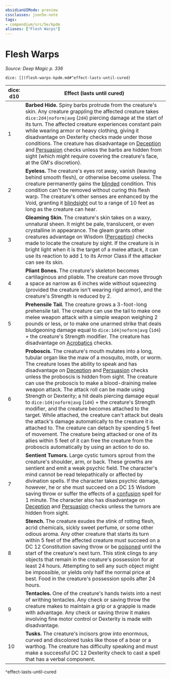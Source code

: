 ```yaml
---
obsidianUIMode: preview
cssclasses: json5e-note
tags:
- compendium/src/5e/kpdm
aliases: ["Flesh Warps"]
---
```

# Flesh Warps
*Source: Deep Magic p. 336* 

`dice: [](flesh-warps-kpdm.md#^effect-lasts-until-cured)`

| dice: d10 | Effect (lasts until cured) |
|-----------|----------------------------|
| 1 | **Barbed Hide.** Spiny barbs protrude from the creature's skin. Any creature grappling the affected creature takes `dice:2d4\|noform\|avg` (`2d4`) piercing damage at the start of its turn. The affected creature experiences constant pain while wearing armor or heavy clothing, giving it disadvantage on Dexterity checks made under those conditions. The creature has disadvantage on [Deception](/compendium/rules/skills.md#Deception) and [Persuasion](/compendium/rules/skills.md#Persuasion) checks unless the barbs are hidden from sight (which might require covering the creature's face, at the GM's discretion). |
| 2 | **Eyeless.** The creature's eyes rot away, vanish (leaving behind smooth flesh), or otherwise become useless. The creature permanently gains the [blinded](/compendium/rules/conditions.md#Blinded) condition. This condition can't be removed without curing this flesh warp. The creature's other senses are enhanced by the Void, granting it [blindsight](/compendium/rules/senses.md#Blindsight) out to a range of 10 feet as long as the creature can hear. |
| 3 | **Gleaming Skin.** The creature's skin takes on a waxy, unnatural sheen. It might be pale, translucent, or even crystalline in appearance. The gleam grants other creatures advantage on Wisdom ([Perception](/compendium/rules/skills.md#Perception)) checks made to locate the creature by sight. If the creature is in bright light when it is the target of a melee attack, it can use its reaction to add 1 to its Armor Class if the attacker can see its skin. |
| 4 | **Pliant Bones.** The creature's skeleton becomes cartilaginous and pliable. The creature can move through a space as narrow as 6 inches wide without squeezing (provided the creature isn't wearing rigid armor), and the creature's Strength is reduced by 2. |
| 5 | **Prehensile Tail.** The creature grows a 3-foot-long prehensile tail. The creature can use the tail to make one melee weapon attack with a simple weapon weighing 2 pounds or less, or to make one unarmed strike that deals bludgeoning damage equal to `dice:1d4\|noform\|avg` (`1d4`) + the creature's Strength modifier. The creature has disadvantage on [Acrobatics](/compendium/rules/skills.md#Acrobatics) checks. |
| 6 | **Proboscis.** The creature's mouth mutates into a long, tubular organ like the maw of a mosquito, moth, or worm. The creature loses the ability to speak and has disadvantage on [Deception](/compendium/rules/skills.md#Deception) and [Persuasion](/compendium/rules/skills.md#Persuasion) checks unless the proboscis is hidden from sight. The creature can use the proboscis to make a blood-draining melee weapon attack. The attack roll can be made using Strength or Dexterity; a hit deals piercing damage equal to `dice:1d4\|noform\|avg` (`1d4`) + the creature's Strength modifier, and the creature becomes attached to the target. While attached, the creature can't attack but deals the attack's damage automatically to the creature it is attached to. The creature can detach by spending 5 feet of movement. The creature being attacked or one of its allies within 5 feet of it can free the creature from the proboscis automatically by using an action to do so. |
| 7 | **Sentient Tumors.** Large cystic tumors sprout from the creature's shoulder, arm, or back. These growths are sentient and emit a weak psychic field. The character's mind cannot be read telepathically or affected by divination spells. If the character takes psychic damage, however, he or she must succeed on a DC 15 Wisdom saving throw or suffer the effects of a [confusion](compendium/spells/confusion.md) spell for 1 minute. The character also has disadvantage on [Deception](/compendium/rules/skills.md#Deception) and [Persuasion](/compendium/rules/skills.md#Persuasion) checks unless the tumors are hidden from sight. |
| 8 | **Stench.** The creature exudes the stink of rotting flesh, acrid chemicals, sickly sweet perfume, or some other odious aroma. Any other creature that starts its turn within 5 feet of the affected creature must succeed on a DC 12 Constitution saving throw or be [poisoned](/compendium/rules/conditions.md#Poisoned) until the start of the creature's next turn. This stink clings to any objects that remain in the creature's possession for at least 24 hours. Attempting to sell any such object might be impossible, or yields only half the normal price at best. Food in the creature's possession spoils after 24 hours. |
| 9 | **Tentacles.** One of the creature's hands twists into a nest of writhing tentacles. Any check or saving throw the creature makes to maintain a grip or a grapple is made with advantage. Any check or saving throw it makes involving fine motor control or Dexterity is made with disadvantage. |
| 10 | **Tusks.** The creature's incisors grow into enormous, curved and discolored tusks like those of a boar or a warthog. The creature has difficulty speaking and must make a successful DC 12 Dexterity check to cast a spell that has a verbal component. |
^effect-lasts-until-cured